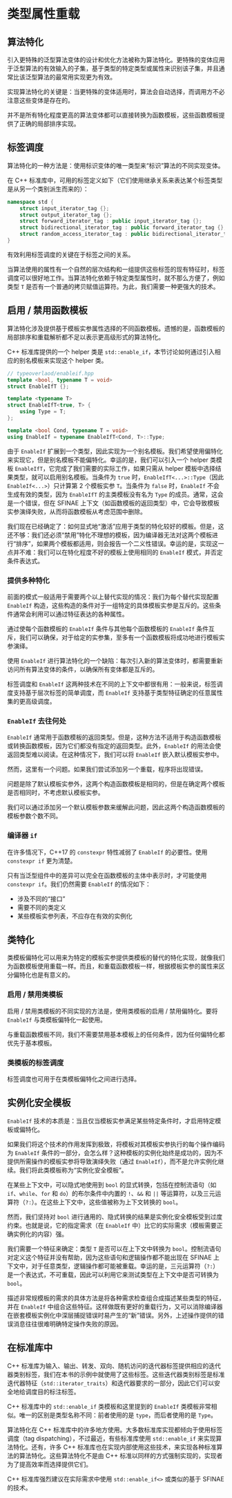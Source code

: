 # 类型属性重载

## 算法特化

引入更特殊的泛型算法变体的设计和优化方法被称为算法特化。更特殊的变体应用于泛型算法的有效输入的子集，基于类型的特定类型或属性来识别该子集，并且通常比该泛型算法的最常用实现更为有效。

实现算法特化的关键是：当更特殊的变体适用时，算法会自动选择，而调用方不必注意这些变体是存在的。

并不是所有特化程度更高的算法变体都可以直接转换为函数模板，这些函数模板提供了正确的局部排序实现。

## 标签调度

算法特化的一种方法是：使用标识变体的唯一类型来“标识”算法的不同实现变体。

在 C++ 标准库中，可用的标签定义如下（它们使用继承关系来表达某个标签类型是从另一个类别派生而来的）：

```c++
namespace std {
    struct input_iterator_tag {};
    struct output_iterator_tag {};
    struct forward_iterator_tag : public input_iterator_tag {};
    struct bidirectional_iterator_tag : public forward_iterator_tag {};
    struct random_access_iterator_tag : public bidirectional_iterator_tag {};
}
```

有效利用标签调度的关键在于标签之间的关系。

当算法使用的属性有一个自然的层次结构和一组提供这些标签的现有特征时，标签调度可以很好地工作。当算法特化依赖于特定类型属性时，就不那么方便了，例如类型 `T` 是否有一个普通的拷贝赋值运算符。为此，我们需要一种更强大的技术。

## 启用 / 禁用函数模板

算法特化涉及提供基于模板实参属性选择的不同函数模板。遗憾的是，函数模板的局部排序和重载解析都不足以表示更高级形式的算法特化。

C++ 标准库提供的一个 helper 类是 `std::enable_if`，本节讨论如何通过引入相应的别名模板来实现这个 helper 类。

```c++
// typeoverlaod/enableif.hpp
template <bool, typename T = void>
struct EnableIfT {};

template <typename T>
struct EnableIfT<true, T> {
    using Type = T;
};

template <bool Cond, typename T = void>
using EnableIf = typename EnableIfT<Cond, T>::Type;
```

由于 `EnableIf` 扩展到一个类型，因此实现为一个别名模板。我们希望使用偏特化来实现它，但是别名模板不能偏特化。幸运的是，我们可以引入一个 helper 类模板 `EnableIfT`，它完成了我们需要的实际工作，如果只需从 helper 模板中选择结果类型，就可以启用别名模板。当条件为 `true` 时，`EnableIfT<...>::Type`（因此 `EnableIf<...>`）只计算第 2 个模板实参 `T`。当条件为 `false` 时，`EnableIf` 不会生成有效的类型，因为 `EnableIfT` 的主类模板没有名为 `Type` 的成员。通常，这会是一个错误，但在 SFINAE 上下文（如函数模板的返回类型）中，它会导致模板实参演绎失败，从而将函数模板从考虑范围中删除。

我们现在已经确定了：如何显式地“激活”应用于类型的特化较好的模板。但是，这还不够：我们还必须“禁用”特化不理想的模板，因为编译器无法对这两个模板进行“排序”，如果两个模板都适用，则会报告一个二义性错误。幸运的是，实现这一点并不难：我们可以在特化程度不好的模板上使用相同的 `EnableIf` 模式，并否定条件表达式。

### 提供多种特化

前面的模式一般适用于需要两个以上替代实现的情况：我们为每个替代实现配置 `EnableIf` 构造，这些构造的条件对于一组特定的具体模板实参是互斥的。这些条件通常会利用可以通过特征表达的各种属性。

通过使每个函数模板的 `EnableIf` 条件与其他每个函数模板的 `EnableIf` 条件互斥，我们可以确保，对于给定的实参集，至多有一个函数模板将成功地进行模板实参演绎。

使用 `EnableIf` 进行算法特化的一个缺陷：每次引入新的算法变体时，都需要重新访问所有算法变体的条件，以确保所有变体都是互斥的。

标签调度和 `EnableIf` 这两种技术在不同的上下文中都很有用：一般来说，标签调度支持基于层次标签的简单调度，而 `EnableIf` 支持基于类型特征确定的任意属性集的更高级调度。

### `EnableIf` 去往何处

`EnableIf` 通常用于函数模板的返回类型。但是，这种方法不适用于构造函数模板或转换函数模板，因为它们都没有指定的返回类型。此外，`EnableIf` 的用法会使返回类型难以阅读。在这种情况下，我们可以将 `EnableIf` 嵌入默认模板实参中。

然而，这里有一个问题。如果我们尝试添加另一个重载，程序将出现错误。

问题是除了默认模板实参外，这两个构造函数模板是相同的，但是在确定两个模板是否相同时，不考虑默认模板实参。

我们可以通过添加另一个默认模板参数来缓解此问题，因此这两个构造函数模板的模板参数个数不同。

### 编译器 `if`

在许多情况下，C++17 的 `constexpr` 特性减弱了 `EnableIf` 的必要性。使用 `constexpr if` 更为清楚。

只有当泛型组件中的差异可以完全在函数模板的主体中表示时，才可能使用 `constexpr if`。我们仍然需要 `EnableIf` 的情况如下：

- 涉及不同的“接口”
- 需要不同的类定义
- 某些模板实参列表，不应存在有效的实例化

## 类特化

类模板偏特化可以用来为特定的模板实参提供类模板的替代的特化实现，就像我们为函数模板使用重载一样。而且，和重载函数模板一样，根据模板实参的属性来区分偏特化也是有意义的。

### 启用 / 禁用类模板

启用 / 禁用类模板的不同实现的方法是，使用类模板的启用 / 禁用偏特化。要将 `EnableIf` 与类模板偏特化一起使用。

与重载函数模板不同，我们不需要禁用基本模板上的任何条件，因为任何偏特化都优先于基本模板。

### 类模板的标签调度

标签调度也可用于在类模板偏特化之间进行选择。

## 实例化安全模板

`EnableIf` 技术的本质是：当且仅当模板实参满足某些特定条件时，才启用特定模板或偏特化。

如果我们将这个技术的作用发挥到极致，将模板对其模板实参执行的每个操作编码为 `EnableIf` 条件的一部分，会怎么样？这种模板的实例化始终是成功的，因为不提供所需操作的模板实参将导致演绎失败（通过 `EnableIf`），而不是允许实例化继续。我们将此类模板称为“实例化安全模板”。

在某些上下文中，可以隐式地使用到 `bool` 的显式转换，包括在控制流语句（如 `if`、`while`、`for` 和 `do`）的布尔条件中内置的 `!`、`&&` 和 `||` 等运算符，以及三元运算符（`?:`）。在这些上下文中，这些值被称为上下文转换的 `bool`。

然而，我们坚持对 `bool` 进行通用的、隐式转换的结果是实例化安全模板受到过度约束。也就是说，它的指定需求（在 `EnableIf` 中）比它的实际需求（模板需要正确实例化的内容）强。

我们需要一个特征来确定：类型 `T` 是否可以在上下文中转换为 `bool`。控制流语句对定义这个特征并没有帮助，因为这些语句和逻辑操作都不能出现在 SFINAE 上下文中，对于任意类型，逻辑操作都可能被重载。幸运的是，三元运算符（`?:`）是一个表达式，不可重载，因此可以利用它来测试类型在上下文中是否可转换为 `bool`。

描述非常规模板的需求的具体方法是将各种需求检查组合成描述某些类型的特征，并在 `EnableIf` 中组合这些特征。这样做既有更好的重载行为，又可以消除编译器在嵌套模板实例化中深层捕捉错误时易产生的“新”错误。另外，上述操作提供的错误消息往往很难明确特定操作失败的原因。

## 在标准库中

C++ 标准库为输入、输出、转发、双向、随机访问的迭代器标签提供相应的迭代器类别标签，我们在本书的示例中就使用了这些标签。这些迭代器类别标签是标准迭代器特征（`std::iterator_traits`）和迭代器要求的一部分，因此它们可以安全地给调度目的标注标签。

C++ 标准库中的 `std::enable_if` 类模板和这里提到的 `EnableIf` 类模板非常相似。唯一的区别是类型名称不同：前者使用的是 `type`，而后者使用的是 `Type`。

算法特化在 C++ 标准库中的许多地方使用。大多数标准库实现都倾向于使用标签调度（tag dispatching），不过最近，有些标准库使用 `std::enable_if` 来实现算法特化。还有，许多 C++ 标准库也在实现内部使用这些技术，来实现各种标准算法的算法特化。这些算法特化不是由 C++ 标准以同样的方式强制实现的，实现者为了提高效率而选择提供它们。

C++ 标准库强烈建议在实际需求中使用 `std::enable_if<>` 或类似的基于 SFINAE 的技术。
